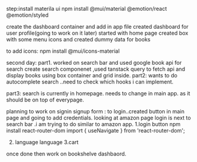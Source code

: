 step:install materila ui
npm install @mui/material @emotion/react @emotion/styled

create the dashboard container and add in app file
created dashboard for user profile(going to work on it later)
 started with home page
 created box with some menu icons and created dummy data for books
 
 to add icons:
 npm install @mui/icons-material


 second day:
 part1. worked on search bar and used google book api for search
 create search componenet ,used tanstack query to fetch api and display books using box container and grid inside.
part2: wants to do autocomplete search ..need to check which hooks i can implement.


part3: search is currently in homepage. needs to change in main app. as it should be on top of everypage.


planning to work on signin signup form :
to login..created button in main page and going to add credentials.
looking at amazon page login is next to search bar .i am trying to do similar to amazon app.
1.login button
npm install react-router-dom
import { useNavigate } from 'react-router-dom';

2. language language
3.cart

once done then work on bookshelve dashbaord.


